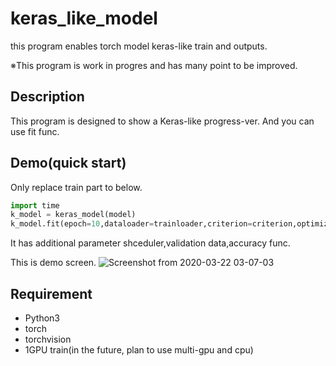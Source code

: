 # keras_like_model
this program enables torch model  keras-like train and outputs.

※This program is work in progres and has many point to be improved.

## Description
This program is designed to show a Keras-like progress-ver.
And you can use fit func.

## Demo(quick start)
Only replace train part to below.
```python
import time
k_model = keras_model(model)
k_model.fit(epoch=10,dataloader=trainloader,criterion=criterion,optimizer=optimizer)
```
It has additional parameter shceduler,validation data,accuracy func.

This is demo screen.
![Screenshot from 2020-03-22 03-07-03](https://user-images.githubusercontent.com/22934822/77241280-1c2c0400-6c33-11ea-89fc-be0cd9ce9ea9.png)

## Requirement
+ Python3
+ torch
+ torchvision
+ 1GPU train(in the future, plan to use multi-gpu and cpu)

